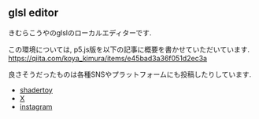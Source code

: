 ## glsl editor

きむらこうやのglslのローカルエディターです.

この環境については, p5.js版を以下の記事に概要を書かせていただいています.
https://qiita.com/koya_kimura/items/e45bad3a36f051d2ec3a

良さそうだったものは各種SNSやプラットフォームにも投稿したりしています.

- [shadertoy](https://www.shadertoy.com/user/kimurakoya)
- [X](https://twitter.com/kim___megane)
- [instagram](https://www.instagram.com/kim___main/)
